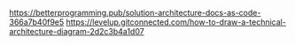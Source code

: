 https://betterprogramming.pub/solution-architecture-docs-as-code-366a7b40f9e5
https://levelup.gitconnected.com/how-to-draw-a-technical-architecture-diagram-2d2c3b4a1d07
